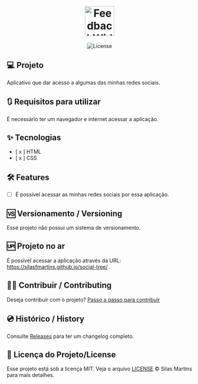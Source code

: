 <h1 align="center">
  <img alt="FeedbackWidget" height="80" title="Plant Manager" src="./image.png" />
</h1>

<p align="center">
  <img alt="License" src="https://img.shields.io/github/license/silasfmartins/social-tree">
</p>


## 💻 Projeto
Aplicativo que dar acesso a algumas das minhas redes sociais.

## 🔃 Requisitos para utilizar

É necessário ter um navegador e internet acessar a aplicação.

## ✨ Tecnologias

-   [ x ] HTML
-   [ x ] CSS

## :hammer_and_wrench: Features 

-   [ ] É possível acessar as minhas redes sociais por essa aplicação.

## 🆚 Versionamento / Versioning

Esse projeto não possui um sistema de versionamento.

## 🆙 Projeto no ar

É possível acessar a aplicação através da URL: https://silasfmartins.github.io/social-tree/ .

## 👨‍💻 Contribuir / Contributing

Deseja contribuir com o projeto? [Passo a passo para contribuir](https://github.com/silasfmartins/martins-flix/blob/master/Contributing.md)

## 💿 Histórico / History

Consulte [Releases](https://github.com/silasfmartins/martins-flix/releases) para ter um changelog completo.

## 📄 Licença do Projeto/License

Esse projeto está sob a licença MIT. Veja o arquivo [LICENSE](https://github.com/silasfmartins/martins-flix/blob/main/LICENSE) © Silas Martins para mais detalhes.

<br />
